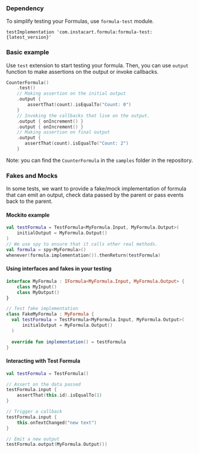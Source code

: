 ### Dependency
To simplify testing your Formulas, use `formula-test` module.
```
testImplementation 'com.instacart.formula:formula-test:{latest_version}'
```

### Basic example 
Use `test` extension to start testing your formula. Then, you can use `output` 
function to make assertions on the output or invoke callbacks.

```kotlin
CounterFormula()
    .test()
    // Making assertion on the initial output
    .output {
        assertThat(count).isEqualTo("Count: 0")
    }
    // Invoking the callbacks that live on the output.
    .output { onIncrement() }
    .output { onIncrement() }
    // Making assertion on final output
    .output {
       assertThat(count).isEqualTo("Count: 2")
    }
```
Note: you can find the `CounterFormula` in the `samples` folder in the repository.


### Fakes and Mocks
In some tests, we want to provide a fake/mock implementation of formula that
can emit an output, check data passed by the parent or pass events back to the parent.

#### Mockito example
```kotlin
val testFormula = TestFormula<MyFormula.Input, MyFormula.Output>(
    initialOutput = MyFormula.Output()
)
// We use spy to ensure that it calls other real methods.
val formula = spy<MyFormula>()
whenever(formula.implementation()).thenReturn(testFormula)
```
  
#### Using interfaces and fakes in your testing
```kotlin
interface MyFormula : IFormula<MyFormula.Input, MyFormula.Output> {
    class MyInput()
    class MyOutput()
}

// Test fake implementation
class FakeMyFormula : MyFormula {
  val testFormula = TestFormula<MyFormula.Input, MyFormula.Output>(
      initialOutput = MyFormula.Output()
  )
  
  override fun implementation() = testFormula
}
```

#### Interacting with Test Formula
```kotlin
val testFormula = TestFormula()

// Assert on the data passed
testFormula.input {  
    assertThat(this.id).isEqualTo(1)
}

// Trigger a callback
testFormula.input {
    this.onTextChanged("new text")
}

// Emit a new output
testFormula.output(MyFormula.Output())
```

